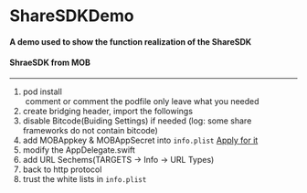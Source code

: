 # ShareSDKDemo
#### A demo used to show the function realization of the ShareSDK    
#### ShraeSDK from MOB
- - -

 1. pod install    
  comment or comment the podfile only leave what you needed    
 2. create bridging header, import the followings    
 3. disable Bitcode(Buiding Settings) if needed (log: some share frameworks do not contain bitcode)    
 4. add MOBAppkey & MOBAppSecret into `info.plist` [Apply for it](http://www.mob.com)    
 5. modify the AppDelegate.swift    
 6. add URL Sechems(TARGETS -> Info -> URL Types)    
 7. back to http protocol    
 8. trust the white lists in `info.plist`    
